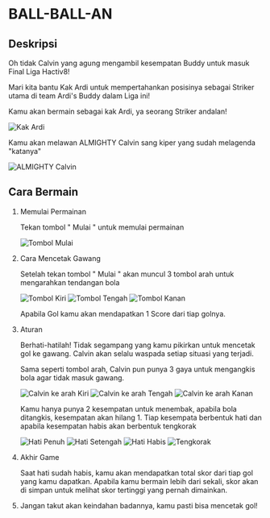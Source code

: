 # BALL-BALL-AN

## Deskripsi

Oh tidak Calvin yang agung mengambil kesempatan Buddy untuk masuk Final Liga Hactiv8!

Mari kita bantu Kak Ardi untuk mempertahankan posisinya sebagai Striker utama di team Ardi's Buddy dalam Liga ini!

Kamu akan bermain sebagai kak Ardi, ya seorang Striker andalan! 

![Kak Ardi](./rsc/img/raw/ardi-idle-img.png "Kak Ardi")

Kamu akan melawan ALMIGHTY Calvin sang kiper yang sudah melagenda "katanya"

![ALMIGHTY Calvin](./rsc/img/raw/almighty-calvin-img-1.png "ALMIGHTY Calvin")

## Cara Bermain

1. Memulai Permainan

    Tekan tombol " Mulai " untuk memulai permainan

    ![Tombol Mulai](./rsc/img/raw/start-btn.png "Tombol Mulai")

2. Cara Mencetak Gawang

    Setelah tekan tombol " Mulai " akan muncul 3 tombol arah untuk mengarahkan tendangan bola

    ![Tombol Kiri](./rsc/img/left.png "Tombol Kiri")
    ![Tombol Tengah](./rsc/img/up.png "Tombol Tengah")
    ![Tombol Kanan](./rsc/img/right.png "Tombol Kanan")

    Apabila Gol kamu akan mendapatkan 1 Score dari tiap golnya.
    

3. Aturan

    Berhati-hatilah! Tidak segampang yang kamu pikirkan untuk mencetak gol ke gawang. Calvin akan selalu waspada setiap situasi yang terjadi. 
    
    Sama seperti tombol arah, Calvin pun punya 3 gaya untuk mengangkis bola agar tidak masuk gawang.

    ![Calvin ke arah Kiri](./rsc/img/raw/almighty-calvin-img-2.png "Calvin ke arah Kiri")
    ![Calvin ke arah Tengah](./rsc/img/raw/almighty-calvin-img-3.png "Calvin ke arah Tengah")
    ![Calvin ke arah Kanan](./rsc/img/raw/almighty-calvin-img-4.png "Calvin ke arah Kanan")

    Kamu hanya punya 2 kesempatan untuk menembak, apabila bola ditangkis, kesempatan akan hilang 1. Tiap kesempata berbentuk hati dan apabila kesempatan habis akan berbentuk tengkorak

    ![Hati Penuh](./rsc/img/h3.png "Hati Penuh")
    ![Hati Setengah](./rsc/img/h2.png "Hati Setengah")
    ![Hati Habis](./rsc/img/h1.png "Hati Habis")
    ![Tengkorak](./rsc/img/h0.png "Tengkorak")

4. Akhir Game

    Saat hati sudah habis, kamu akan mendapatkan total skor dari tiap gol yang kamu dapatkan. Apabila kamu bermain lebih dari sekali, skor akan di simpan untuk melihat skor tertinggi yang pernah dimainkan.

5. Jangan takut akan keindahan badannya, kamu pasti bisa mencetak gol!

    